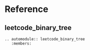 # Reference

## leetcode_binary_tree

```{eval-rst}
.. automodule:: leetcode_binary_tree
   :members:
```
